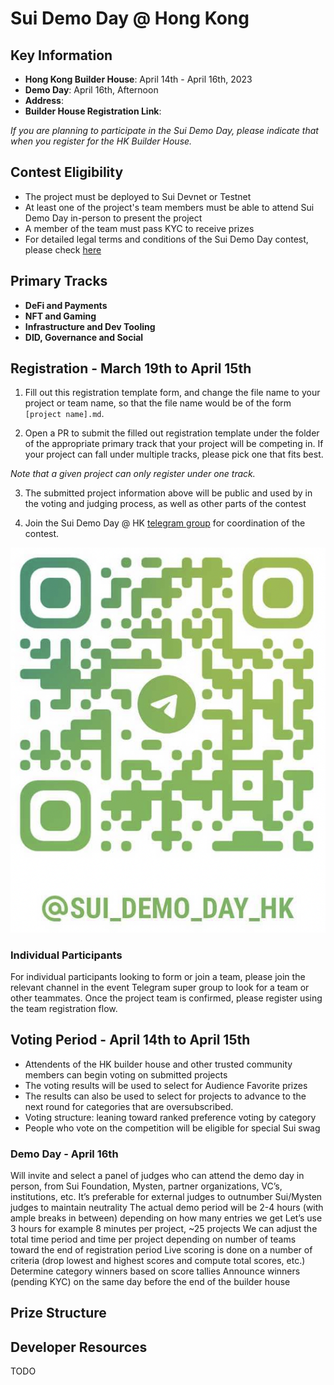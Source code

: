 # Sui Demo Day @ Hong Kong

## Key Information

- **Hong Kong Builder House**: April 14th - April 16th, 2023
- **Demo Day**: April 16th, Afternoon
- **Address**: 
- **Builder House Registration Link**:

_If you are planning to participate in the Sui Demo Day, please indicate that when you register for the HK Builder House._

## Contest Eligibility

- The project must be deployed to Sui Devnet or Testnet 
- At least one of the project's team members must be able to attend Sui Demo Day in-person to present the project
- A member of the team must pass KYC to receive prizes
- For detailed legal terms and conditions of the Sui Demo Day contest, please check [here](placeholder)

## Primary Tracks

- **DeFi and Payments**
- **NFT and Gaming**
- **Infrastructure and Dev Tooling**
- **DID, Governance and Social**

## Registration - March 19th to April 15th

1. Fill out this registration template form, and change the file name to your project or team name, so that the file name would be of the form `[project name].md`. 

2. Open a PR to submit the filled out registration template under the folder of the appropriate primary track that your project will be competing in. If your project can fall under multiple tracks, please pick one that fits best. 

*Note that a given project can only register under one track.*

3. The submitted project information above will be public and used by in the voting and judging process, as well as other parts of the contest

4. Join the Sui Demo Day @ HK [telegram group](https://t.me/sui_demo_day_hk) for coordination of the contest.

![QR Code](./assets/demoqrcode.png)

### Individual Participants 

For individual participants looking to form or join a team, please join the relevant channel in the event Telegram super group to look for a team or other teammates. Once the project team is confirmed, please register using the team registration flow. 

## Voting Period - April 14th to April 15th

- Attendents of the HK builder house and other trusted community members can begin voting on submitted projects
- The voting results will be used to select for Audience Favorite prizes
- The results can also be used to select for projects to advance to the next round for categories that are oversubscribed. 
- Voting structure: leaning toward ranked preference voting by category
- People who vote on the competition will be eligible for special Sui swag

### Demo Day - April 16th

Will invite and select a panel of judges who can attend the demo day in person, from Sui Foundation, Mysten, partner organizations, VC’s, institutions, etc. 
It’s preferable for external judges to outnumber Sui/Mysten judges to maintain neutrality 
The actual demo period will be 2-4 hours (with ample breaks in between) depending on how many entries we get
Let’s use 3 hours for example
8 minutes per project, ~25 projects
We can adjust the total time period and time per project depending on number of teams toward the end of registration period
Live scoring is done on a number of criteria (drop lowest and highest scores and compute total scores, etc.)
Determine category winners based on score tallies
Announce winners (pending KYC)  on the same day before the end of the builder house

## Prize Structure



## Developer Resources

TODO
